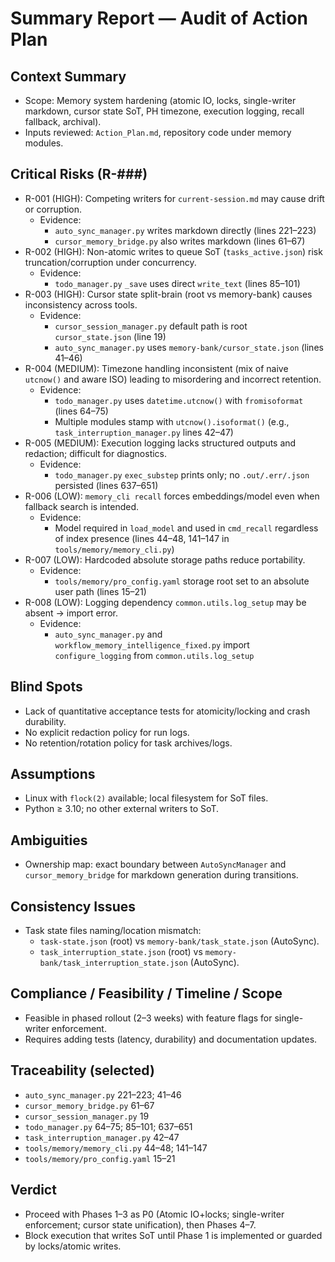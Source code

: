 # Summary Report — Audit of Action Plan

## Context Summary
- Scope: Memory system hardening (atomic IO, locks, single-writer markdown, cursor state SoT, PH timezone, execution logging, recall fallback, archival).
- Inputs reviewed: `Action_Plan.md`, repository code under memory modules.

## Critical Risks (R-###)
- R-001 (HIGH): Competing writers for `current-session.md` may cause drift or corruption.
  - Evidence:
    - `auto_sync_manager.py` writes markdown directly (lines 221–223)
    - `cursor_memory_bridge.py` also writes markdown (lines 61–67)
- R-002 (HIGH): Non-atomic writes to queue SoT (`tasks_active.json`) risk truncation/corruption under concurrency.
  - Evidence:
    - `todo_manager.py` `_save` uses direct `write_text` (lines 85–101)
- R-003 (HIGH): Cursor state split-brain (root vs memory-bank) causes inconsistency across tools.
  - Evidence:
    - `cursor_session_manager.py` default path is root `cursor_state.json` (line 19)
    - `auto_sync_manager.py` uses `memory-bank/cursor_state.json` (lines 41–46)
- R-004 (MEDIUM): Timezone handling inconsistent (mix of naive `utcnow()` and aware ISO) leading to misordering and incorrect retention.
  - Evidence:
    - `todo_manager.py` uses `datetime.utcnow()` with `fromisoformat` (lines 64–75)
    - Multiple modules stamp with `utcnow().isoformat()` (e.g., `task_interruption_manager.py` lines 42–47)
- R-005 (MEDIUM): Execution logging lacks structured outputs and redaction; difficult for diagnostics.
  - Evidence:
    - `todo_manager.py` `exec_substep` prints only; no `.out/.err/.json` persisted (lines 637–651)
- R-006 (LOW): `memory_cli recall` forces embeddings/model even when fallback search is intended.
  - Evidence:
    - Model required in `load_model` and used in `cmd_recall` regardless of index presence (lines 44–48, 141–147 in `tools/memory/memory_cli.py`)
- R-007 (LOW): Hardcoded absolute storage paths reduce portability.
  - Evidence:
    - `tools/memory/pro_config.yaml` storage root set to an absolute user path (lines 15–21)
- R-008 (LOW): Logging dependency `common.utils.log_setup` may be absent → import error.
  - Evidence:
    - `auto_sync_manager.py` and `workflow_memory_intelligence_fixed.py` import `configure_logging` from `common.utils.log_setup`

## Blind Spots
- Lack of quantitative acceptance tests for atomicity/locking and crash durability.
- No explicit redaction policy for run logs.
- No retention/rotation policy for task archives/logs.

## Assumptions
- Linux with `flock(2)` available; local filesystem for SoT files.
- Python ≥ 3.10; no other external writers to SoT.

## Ambiguities
- Ownership map: exact boundary between `AutoSyncManager` and `cursor_memory_bridge` for markdown generation during transitions.

## Consistency Issues
- Task state files naming/location mismatch:
  - `task-state.json` (root) vs `memory-bank/task_state.json` (AutoSync).
  - `task_interruption_state.json` (root) vs `memory-bank/task_interruption_state.json` (AutoSync).

## Compliance / Feasibility / Timeline / Scope
- Feasible in phased rollout (2–3 weeks) with feature flags for single-writer enforcement.
- Requires adding tests (latency, durability) and documentation updates.

## Traceability (selected)
- `auto_sync_manager.py` 221–223; 41–46
- `cursor_memory_bridge.py` 61–67
- `cursor_session_manager.py` 19
- `todo_manager.py` 64–75; 85–101; 637–651
- `task_interruption_manager.py` 42–47
- `tools/memory/memory_cli.py` 44–48; 141–147
- `tools/memory/pro_config.yaml` 15–21

## Verdict
- Proceed with Phases 1–3 as P0 (Atomic IO+locks; single-writer enforcement; cursor state unification), then Phases 4–7.
- Block execution that writes SoT until Phase 1 is implemented or guarded by locks/atomic writes.